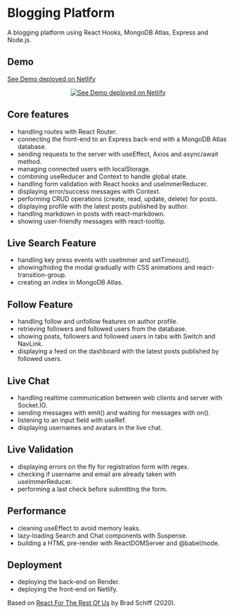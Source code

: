 # Blogging Platform

A blogging platform using React Hooks, MongoDB Atlas, Express and Node.js.

## Demo

[See Demo deployed on Netlify](https://react-blogging-platform.netlify.app/)

<p align="center">
  <a href="https://react-blogging-platform.netlify.app/">
    <img src="screenshot.png" alt="See Demo deployed on Netlify">
  </a>
</p>

## Core features

- handling routes with React Router.
- connecting the front-end to an Express back-end with a MongoDB Atlas database.
- sending requests to the server with useEffect, Axios and async/await method.
- managing connected users with localStorage.
- combining useReducer and Context to handle global state.
- handling form validation with React hooks and useImmerReducer.
- displaying error/success messages with Context.
- performing CRUD operations (create, read, update, delete) for posts.
- displaying profile with the latest posts published by author.
- handling markdown in posts with react-markdown.
- showing user-friendly messages with react-tooltip.

## Live Search Feature

- handling key press events with useImmer and setTimeout().
- showing/hiding the modal gradually with CSS animations and react-transition-group.
- creating an index in MongoDB Atlas.

## Follow Feature

- handling follow and unfollow features on author profile.
- retrieving followers and followed users from the database.
- showing posts, followers and followed users in tabs with Switch and NavLink.
- displaying a feed on the dashboard with the latest posts published by followed users.

## Live Chat

- handling realtime communication between web clients and server with Socket.IO.
- sending messages with emit() and waiting for messages with on().
- listening to an input field with useRef.
- displaying usernames and avatars in the live chat.

## Live Validation

- displaying errors on the fly for registration form with regex.
- checking if username and email are already taken with useImmerReducer.
- performing a last check before submitting the form.

## Performance

- cleaning useEffect to avoid memory leaks.
- lazy-loading Search and Chat components with Suspense.
- building a HTML pre-render with ReactDOMServer and @babel/node.

## Deployment

- deploying the back-end on Render.
- deploying the front-end on Netlify.

Based on [React For The Rest Of Us](https://www.udemy.com/course/react-for-the-rest-of-us/) by Brad Schiff (2020).
